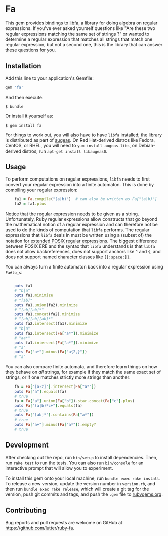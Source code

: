 # Fa

This gem provides bindings to [libfa](http://augeas.net/libfa/index.html),
a library for doing algebra on regular expressions. If you've ever asked
yourself questions like "Are these two regular expressions matching the
same set of strings ?" or wanted to determine a regular expression that
matches all strings that match one regular expression, but not a second
one, this is the library that can answer these questions for you.

## Installation

Add this line to your application's Gemfile:

```ruby
gem 'fa'
```

And then execute:

    $ bundle

Or install it yourself as:

    $ gem install fa

For things to work out, you will also have to have `libfa` installed; the
library is distributed as part of [augeas](http://augeas.net/). On Red
Hat-derived distros like Fedora, CentOS, or RHEL, you will need to `yum
install augeas-libs`, on Debian-derived distros, run `apt-get install
libaugeas0`.

## Usage

To perform computations on regular expressions, `libfa` needs to first
convert your regular expression into a finite automaton. This is done by
compiling your regular expression:

```ruby
    fa1 = Fa.compile("(a|b)")  # can also be written as Fa["(a|b)"]
    fa2 = fa1.plus
```

Notice that the regular expression needs to be given as a
string. Unfortunately, Ruby regular expressions allow constructs that go
beyond the mathematical notion of a regular expression and can therefore
not be used to do the kinds of computation that `libfa` performs. The
regular expressions that `libfa` deals in must be written using a (subset
of) the notation for
[extended POSIX regular expressions](https://en.wikibooks.org/wiki/Regular_Expressions/POSIX-Extended_Regular_Expressions). The
biggest difference between POSIX ERE and the syntax that `libfa`
understands is that `libfa` does not allow backreferences, does not support
anchors like `^` and `$`, and does not support named character classes like
`[[:space:]]`.

You can always turn a finite automaton back into a regular expression using
`Fa#to_s`:

```ruby

    puts fa1
    # "b|a"
    puts fa1.minimize
    # "[ab]"
    puts fa1.union(fa2).minimize
    # "[ab][ab]*"
    puts fa1.concat(fa2).minimize
    # "[ab][ab][ab]*"
    puts fa2.intersect(fa1).minimize
    # "b|a"
    puts fa2.intersect(Fa["a*"]).minimize
    # "aa*"
    puts fa1.intersect(Fa["a*"]).minimize
    # "a"
    puts Fa["a+"].minus(Fa["a{2,}"])
    # "a"
```

You can also compare finite automata, and therefore learn things on how
they behave on _all_ strings, for example if they match the same exact set
of strings, or if one matches strictly more strings than another:

```ruby
    fa = Fa["[a-z]"].intersect(Fa["a*"])
    puts Fa["a"].equals(fa)
    # true
    fa = Fa["a"].union(Fa["b"]).star.concat(Fa["c"].plus)
    puts Fa["(a|b)*c+"].equals(fa)
    # true
    puts Fa["[ab]*"].contains(Fa["a*"])
    # true
    puts Fa["a+"].minus(Fa["a*"]).empty?
    # true
```

## Development

After checking out the repo, run `bin/setup` to install dependencies. Then,
run `rake test` to run the tests. You can also run `bin/console` for an
interactive prompt that will allow you to experiment.

To install this gem onto your local machine, run `bundle exec rake
install`. To release a new version, update the version number in
`version.rb`, and then run `bundle exec rake release`, which will create a
git tag for the version, push git commits and tags, and push the `.gem`
file to [rubygems.org](https://rubygems.org).

## Contributing

Bug reports and pull requests are welcome on GitHub at
https://github.com/lutter/ruby-fa.
